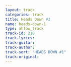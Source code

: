 ```yaml
---
layout: track
categories: track
title: Heads Down #1
name: heads-down-1
type: ahfow_track
track-id: 218
track-lyrics: 
track-guitar: 
track-author: 
track-sort: "HEADS DOWN #1"
track-original: 
---
```

